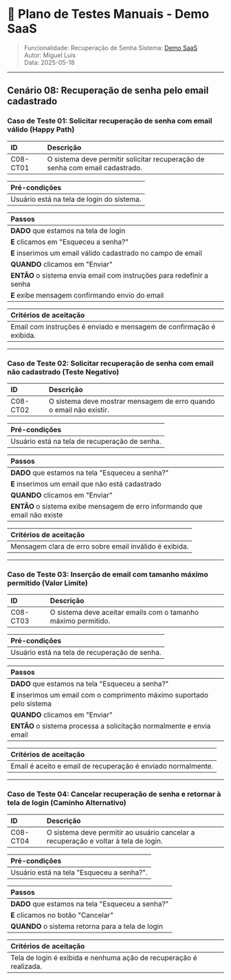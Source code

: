 # 🧪 Plano de Testes Manuais - Demo SaaS  
> Funcionalidade: Recuperação de Senha 
> Sistema: [Demo SaaS](https://demo-saas.bugbug.io/)  
> Autor: Miguel Luis  
> Data: 2025-05-18  

---

## Cenário 08: Recuperação de senha pelo email cadastrado

### Caso de Teste 01: Solicitar recuperação de senha com email válido (Happy Path)

| ID       | Descrição                                                           |
| :------- | :------------------------------------------------------------------ |
| C08-CT01 | O sistema deve permitir solicitar recuperação de senha com email cadastrado. |

| **Pré-condições**                                                        |
| :----------------------------------------------------------------------- |
| Usuário está na tela de login do sistema.                              |

| **Passos**                                                               |
| :----------------------------------------------------------------------- |
| **DADO** que estamos na tela de login                                 |
| **E** clicamos em "Esqueceu a senha?"                                 |
| **E** inserimos um email válido cadastrado no campo de email          |
| **QUANDO** clicamos em "Enviar"                                       |
| **ENTÃO** o sistema envia email com instruções para redefinir a senha |
| **E** exibe mensagem confirmando envio do email                      |

| **Critérios de aceitação**                                               |
| :----------------------------------------------------------------------- |
| Email com instruções é enviado e mensagem de confirmação é exibida.    |

---

### Caso de Teste 02: Solicitar recuperação de senha com email não cadastrado (Teste Negativo)

| ID       | Descrição                                                           |
| :------- | :------------------------------------------------------------------ |
| C08-CT02 | O sistema deve mostrar mensagem de erro quando o email não existir. |

| **Pré-condições**                                                        |
| :----------------------------------------------------------------------- |
| Usuário está na tela de recuperação de senha.                         |

| **Passos**                                                               |
| :----------------------------------------------------------------------- |
| **DADO** que estamos na tela "Esqueceu a senha?"                     |
| **E** inserimos um email que não está cadastrado                     |
| **QUANDO** clicamos em "Enviar"                                       |
| **ENTÃO** o sistema exibe mensagem de erro informando que email não existe |

| **Critérios de aceitação**                                               |
| :----------------------------------------------------------------------- |
| Mensagem clara de erro sobre email inválido é exibida.                  |

---

### Caso de Teste 03: Inserção de email com tamanho máximo permitido (Valor Limite)

| ID       | Descrição                                                           |
| :------- | :------------------------------------------------------------------ |
| C08-CT03 | O sistema deve aceitar emails com o tamanho máximo permitido.      |

| **Pré-condições**                                                        |
| :----------------------------------------------------------------------- |
| Usuário está na tela de recuperação de senha.                         |

| **Passos**                                                               |
| :----------------------------------------------------------------------- |
| **DADO** que estamos na tela "Esqueceu a senha?"                     |
| **E** inserimos um email com o comprimento máximo suportado pelo sistema |
| **QUANDO** clicamos em "Enviar"                                       |
| **ENTÃO** o sistema processa a solicitação normalmente e envia email   |

| **Critérios de aceitação**                                               |
| :----------------------------------------------------------------------- |
| Email é aceito e email de recuperação é enviado normalmente.           |

---

### Caso de Teste 04: Cancelar recuperação de senha e retornar à tela de login (Caminho Alternativo)

| ID       | Descrição                                                           |
| :------- | :------------------------------------------------------------------ |
| C08-CT04 | O sistema deve permitir ao usuário cancelar a recuperação e voltar à tela de login. |

| **Pré-condições**                                                        |
| :----------------------------------------------------------------------- |
| Usuário está na tela "Esqueceu a senha?".                            |

| **Passos**                                                               |
| :----------------------------------------------------------------------- |
| **DADO** que estamos na tela "Esqueceu a senha?"                     |
| **E** clicamos no botão "Cancelar"                                   |
| **QUANDO** o sistema retorna para a tela de login                     |

| **Critérios de aceitação**                                               |
| :----------------------------------------------------------------------- |
| Tela de login é exibida e nenhuma ação de recuperação é realizada.     |

